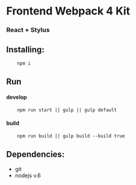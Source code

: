 # Frontend Webpack 4 Kit
### React + Stylus
## Installing:

``` console
    npm i
```

## Run

#### develop
``` console
    npm run start || gulp || gulp default
```

#### build
``` console
    npm run build || gulp build --build true
```

## Dependencies:

* git
* nodejs v.6